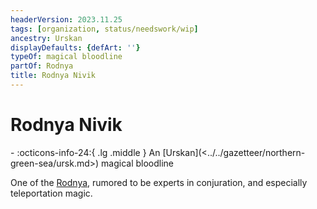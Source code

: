 ```yaml
---
headerVersion: 2023.11.25
tags: [organization, status/needswork/wip]
ancestry: Urskan
displayDefaults: {defArt: ''}
typeOf: magical bloodline
partOf: Rodnya
title: Rodnya Nivik
---
```

# Rodnya Nivik
<div class="grid cards ext-narrow-margin ext-one-column" markdown>
-
   :octicons-info-24:{ .lg .middle } An [Urskan](<../../gazetteer/northern-green-sea/ursk.md>) magical bloodline  
</div>


One of the [Rodnya](<./rodnya.md>), rumored to be experts in conjuration, and especially teleportation magic. 
